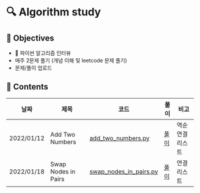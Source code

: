 # :mag: Algorithm study

## :dart: Objectives 
- 📙 파이썬 알고리즘 인터뷰
- 매주 2문제 풀기 (개념 이해 및 leetcode 문제 풀기)
- 문제/풀이 업로드

## :paperclip: Contents

| 날짜  | 제목   | 코드   | 풀이   | 비고   |
| ------------ | ------------ | ------------ | ------------ | ------------ |
| 2022/01/12  | Add Two Numbers  | [add_two_numbers.py](/LeetCode/add_two_numbers.py)|[풀이](/풀이/add_two_numbers.md)| 역순 연결 리스트|
| 2022/01/18  | Swap Nodes in Pairs|[swap_nodes_in_pairs.py](/LeetCode/swap_nodes_in_pairs.py)|[풀이](풀이/swap_nodes_in_pairs.md)| 연결 리스트 |
